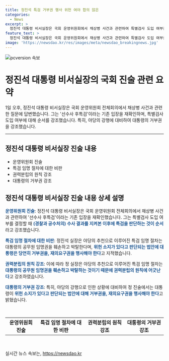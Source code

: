 ```yaml
---
title: 정진석 특검 거부권 행사 위헌 여야 합의 않은
categories:
  - News
excerpt: >
  정진석 대통령 비서실장은 국회 운영위원회에서 채상병 사건과 관련하여 특별검사 도입 여부를 논의하며, 선(先)수사 후(後)특검 입장을 재확인했다. 또한, 특검법을 강행할 경우 대통령이 재의요구권을 행사할 수 있다는 의견을 제시하며, 권력분립의 원칙과 위헌 소지에 대한 우려를 표명했다.
feature_text: >
  정진석 대통령 비서실장은 국회 운영위원회에서 채상병 사건과 관련하여 특별검사 도입 여부를 논의하며, 선(先)수사 후(後)특검 입장을 재확인했다. 또한, 특검법을 강행할 경우 대통령이 재의요구권을 행사할 수 있다는 의견을 제시하며, 권력분립의 원칙과 위헌 소지에 대한 우려를 표명했다.
image: 'https://newsdao.kr/res/images/meta/newsdao_breakingnews.jpg'
---
```


<p><img src="https://newsdao.kr/res/images/meta/newsdao_breakingnews.jpg" alt="pcversion 속보" /></p>

<h1 data-ke-size="size26">정진석 대통령 비서실장의 국회 진술 관련 요약</h1>

<p data-ke-size="size16">1일 오후, 정진석 대통령 비서실장은 국회 운영위원회 전체회의에서 채상병 사건과 관련한 질문에 답변했습니다. 그는 '선수사 후특검'이라는 기존 입장을 재확인하며, 특별검사 도입 여부에 대해 순서를 강조했습니다. 특히, 야당의 강행에 대비하여 대통령의 거부권을 강조했습니다.</p>

<hr>

<h2 data-ke-size="size24">정진석 대통령 비서실장 진술 내용</h2>

<ul>
  <li>운영위원회 진술</li>
  <li>특검 임명 절차에 대한 비판</li>
  <li>권력분립의 원칙 강조</li>
  <li>대통령의 거부권 강조</li>
</ul>

<h2 data-ke-size="size24">정진석 대통령 비서실장 진술 내용 상세 설명</h2>

<p data-ke-size="size16"><b><span style="color: #1a5490;">운영위원회 진술</span></b>: 정진석 대통령 비서실장은 국회 운영위원회 전체회의에서 채상병 사건과 관련하여 '선수사 후특검'이라는 기존 입장을 재확인했습니다. 그는 특별검사 도입 여부를 결정할 때 <b><span style="color: #1a5490;">(경찰과 공수처의) 수사 결과를 지켜본 이후에 특검을 판단하는 것이 순서</span></b>라고 강조했습니다.</p>

<p data-ke-size="size16"><b><span style="color: #1a5490;">특검 임명 절차에 대한 비판</span></b>: 정진석 실장은 야당의 추천으로 이루어진 특검 임명 절차는 대통령의 공무원 임명권을 훼손하고 박탈한다며, <b><span style="color: #1a5490;">위헌 소지가 있다고 판단되는 법안에 대통령은 당연히 거부권을, 재의요구권을 행사해야 한다</span></b>고 지적했습니다.</p>

<p data-ke-size="size16"><b><span style="color: #1a5490;">권력분립의 원칙 강조</span></b>: 이에 따라 정 실장은 야당의 추천으로 이루어진 특검 임명 절차는 <b><span style="color: #1a5490;">대통령의 공무원 임명권을 훼손하고 박탈하는 것이기 때문에 권력분립의 원칙에 어긋난다</span></b>고 강조하였습니다.</p>

<p data-ke-size="size16"><b><span style="color: #1a5490;">대통령의 거부권 강조</span></b>: 특히, 야당의 강행으로 인한 상황에 대비하여 정 진술에서는 대통령이 <b><span style="color: #1a5490;">위헌 소지가 있다고 판단되는 법안에 대해 거부권을, 재의요구권을 행사해야 한다</span></b>고 밝혔습니다.</p>

<p data-ke-size="size16">&nbsp;</p>

<table>
  <tr>
    <td style="text-align: center; height: 17px;"><b>운영위원회 진술</b></td>
    <td style="text-align: center; height: 17px;"><b>특검 임명 절차에 대한 비판</b></td>
    <td style="text-align: center; height: 17px;"><b>권력분립의 원칙 강조</b></td>
    <td style="text-align: center; height: 17px;"><b>대통령의 거부권 강조</b></td>
  </tr>
</table>

<p data-ke-size="size16">&nbsp;</p>
실시간 뉴스 속보는, <a href="https://newsdao.kr" rel="dofollow">https://newsdao.kr</a>


